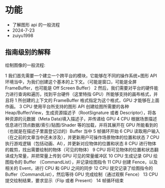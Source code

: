 # 功能

- 了解图形 api 的一般流程
- 2024-7-23
- zuiyu1998

## 指南级别的解释

绘制图像的一般流程:

1 我们首先需要一个建立一个跨平台的模块，它能够在不同的操作系统+图形 API 环境当中，为我们创建这个基本的上下文。（可能是窗口，可能是全屏 FrameBuffer，也可能是 Off Screen Buffer）
2 然后，我们需要对平台的硬件能力进行查询和遍历，找到平台硬件（这里特指 GPU）所能够支持的画布格式，并且将 1 所创建的上下文的 FrameBuffer 格式指定为这个格式，GPU 才能够在上面作画。
3 CPU 使用平台所支持的图形 API 创建绘图所需要的各种 Heap/Buffer/View，生成资源描述子（RootSignature 或者 Descriptor），将各种资源的元数据（Meta Data)填入描述子，并传递给 GPU
4 CPU 根据场景描述信息进行顶点数据/索引/贴图/Shader 等的加载，并将其展开在 GPU 所能看到的（也就是在描述子里面登记过的）Buffer 当中
5 帧循环开始
6 CPU 读取用户输入（在之前的文章当中还未涉及），并更新用户可操作场景物体的位置和状态
7 CPU 执行游戏逻辑（包括动画、AI），并更新对应物体的位置和状态
8 CPU 进行物体的裁剪，找出需要绘制的物体（可见的物体）
9 CPU 将可见物体的位置和状态翻译成为常量，并把常量上传到 GPU 可见的常量缓冲区
10 CPU 生成记录 GPU 绘图指令的 Buffer （CommandList），并记录绘图指令
11 CPU 创建 Fence，以及相关的 Event，进行 CPU 和 GPU 之间的同步
12 CPU 提交记录了绘图指令的 Buffer（CommandList），然后等待 GPU 完成绘制（通过观察 Fence）
13 CPU 提交绘制结果，要求显示（Flip 或者 Present）
14 帧循环结束

